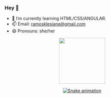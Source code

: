 ### Hey 👋



- 🌱 I’m currently learning HTML/CSS/ANGULAR.
- 📫 Email: ramosklesiane@gmail.com
- 😄 Pronouns: she/her

<div align="center">
  <a href="https://github.com/klesiane">
  <img height="150em" src="https://github-readme-stats.vercel.app/api?username=klesiane&show_icons=true&theme=tokyonight&include_all_commits=true&count_private=true"/>

  ![Snake animation](https://github.com/klesiane/klesiane/blob/output/github-contribution-grid-snake.svg)
</div>
